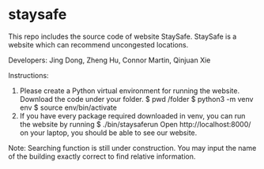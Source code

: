 # staysafe
This repo includes the source code of website StaySafe.
StaySafe is a website which can recommend uncongested locations.

Developers: Jing Dong, Zheng Hu, Connor Martin, Qinjuan Xie

Instructions:
1. Please create a Python virtual environment for running the website. Download the code under your folder.
    $ pwd
    /folder
    $ python3 -m venv env
    $ source env/bin/activate
2. If you have every package required downloaded in venv, you can run the website by running
    $ ./bin/staysaferun
    Open http://localhost:8000/ on your laptop, you should be able to see our website.
 
Note: Searching function is still under construction. You may input the name of the building exactly correct to find relative information.
